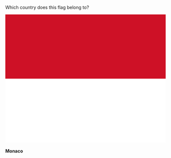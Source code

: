 Which country does this flag belong to?

![Flag of Monaco](images/Flag_of_Monaco.svg)
<!--question-->
**Monaco**